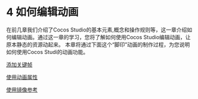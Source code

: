 # 4 如何编辑动画

在前几章我们介绍了Cocos Studio的基本元素,概念和操作规则等，这一章介绍如何编辑动画。通过这一章的学习，您将了解如何使用Cocos Studio编辑动画，让原本静态的资源动起来。
本章将通过下面这个“脚印”动画的制作过程，为您说明如何使用Cocos Studi的动画功能。


[添加关键帧](../add-key-frame/zh.md)

[使用动画属性](../animation-property/zh.md)

[使用镜像参考](../onionskin/zh.md)
